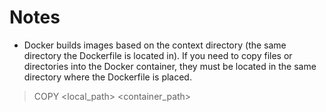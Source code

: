 # Notes
* Docker builds images based on the context directory (the same directory the Dockerfile is located in).  If you need to copy files or directories into the Docker container, they must be located in the same directory where the Dockerfile is placed.
  
> COPY <local_path> <container_path>